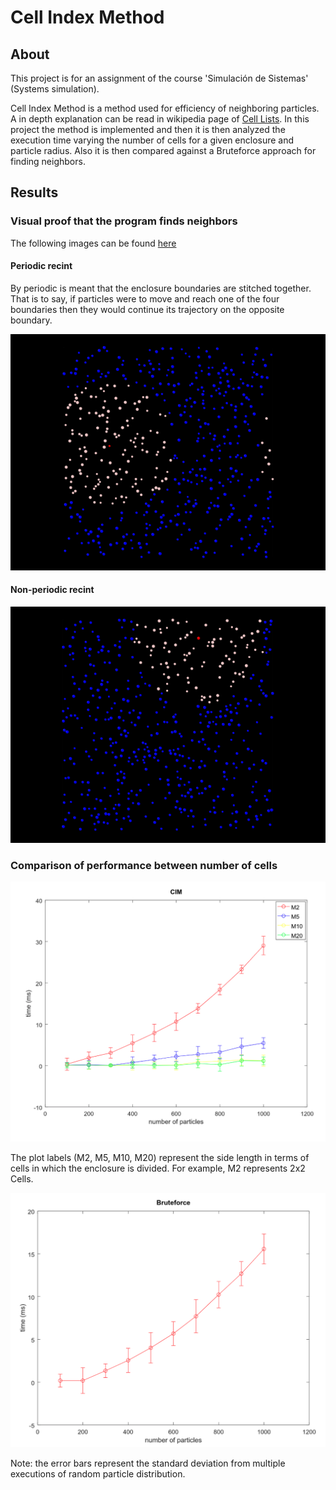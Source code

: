 # Cell Index Method

## About
This project is for an assignment of the course 'Simulación de Sistemas' (Systems simulation).

Cell Index Method is a method used for efficiency of neighboring particles. A in depth explanation can be read in wikipedia page of [Cell Lists](https://en.wikipedia.org/wiki/Cell_lists).
In this project the method is implemented and then it is then analyzed the execution time varying the number of cells for a given enclosure and particle radius. Also it is then compared against a Bruteforce approach for finding neighbors.

## Results

### Visual proof that the program finds neighbors

The following images can be found [here](https://github.com/Fastiz/cell-index-method-simulation/tree/master/photos)

#### Periodic recint
By periodic is meant that the enclosure boundaries are stitched together. That is to say, if particles were to move and reach one of the four boundaries then they would continue its trajectory on the opposite boundary.

![](https://github.com/Fastiz/cell-index-method-simulation/blob/master/photos/periodic1.png)

#### Non-periodic recint

![](https://github.com/Fastiz/cell-index-method-simulation/blob/master/photos/nonPeriodic1.png)

### Comparison of performance between number of cells

<img src="https://github.com/Fastiz/cell-index-method-simulation/blob/master/photos/CIM.png" alt="" width="640"/>

The plot labels (M2, M5, M10, M20) represent the side length in terms of cells in which the enclosure is divided. For example, M2 represents 2x2 Cells.

<img src="https://github.com/Fastiz/cell-index-method-simulation/blob/master/photos/bruteforce.png" alt="" width="640"/>

Note: the error bars represent the standard deviation from multiple executions of random particle distribution.
